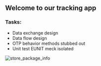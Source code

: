 ## Welcome to our tracking app

### Tasks:

* Data exchange design
* Data flow design
* OTP behavior methods stubbed out
* Unit test EUNIT meck isolated



![store_package_info](https://user-images.githubusercontent.com/97404870/224755510-1953ea42-b9fd-409a-af9c-482ccf35e7dc.png)
